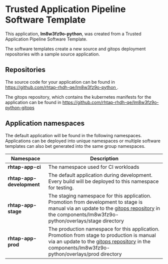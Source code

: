 # Trusted Application Pipeline Software Template

This application, **lm8w3fz9o-python**, was created from a Trusted Application Pipeline Software Template.

The software templates create a new source and gitops deployment repositories with a sample source application. 

## Repositories

The source code for your application can be found in [https://github.com/rhtap-rhdh-qe/lm8w3fz9o-python ](https://github.com/rhtap-rhdh-qe/lm8w3fz9o-python ).
 
The gitops repository, which contains the kubernetes manifests for the application can be found in 
[https://github.com/rhtap-rhdh-qe/lm8w3fz9o-python-gitops ](https://github.com/rhtap-rhdh-qe/lm8w3fz9o-python-gitops ) 

## Application namespaces 

The default application will be found in the following namespaces. Applications can be deployed into unique namespaces or multiple software templates can also bet generated into the same group namespaces.  

|  Namespace   |  Description   |  
| -------- | -------- |
| **rhtap-app-ci** | The namespace used for CI workloads |
| **rhtap-app-development** | The default application during development. Every build will be deployed to this namespace for testing. |
| **rhtap-app-stage** | The staging namespace for this application. Promotion from development to stage is manual via an update to the [gitops repository](https://github.com/rhtap-rhdh-qe/lm8w3fz9o-python-gitops ) in the components/lm8w3fz9o-python/overlays/stage directory |
| **rhtap-app-prod** | The production namespace for this application. Promotion from stage to production is manual via an update to the [gitops repository](https://github.com/rhtap-rhdh-qe/lm8w3fz9o-python-gitops ) in the components/lm8w3fz9o-python/overlays/prod directory |